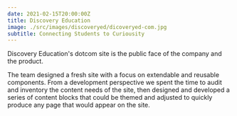```yaml
---
date: 2021-02-15T20:00:00Z
title: Discovery Education
image: ./src/images/discoveryed/dicoveryed-com.jpg
subtitle: Connecting Students to Curiousity
---
```


Discovery Education's dotcom site is the public face of the company and the product.

The team designed a fresh site with a focus on extendable and reusable components. From a development perspective we spent the time to audit and inventory the content needs of the site, then designed and developed a series of content blocks that could be themed and adjusted to quickly produce any page that would appear on the site.